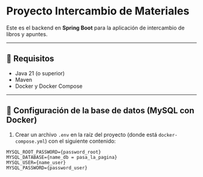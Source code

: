 # Proyecto Intercambio de Materiales

Este es el backend en **Spring Boot** para la aplicación de intercambio de libros y apuntes.  

---

## 🔹 Requisitos
- Java 21 (o superior)
- Maven
- Docker y Docker Compose

---

## 🔹 Configuración de la base de datos (MySQL con Docker)

1. Crear un archivo `.env` en la raíz del proyecto (donde está `docker-compose.yml`) con el siguiente contenido:

```env
MYSQL_ROOT_PASSWORD={password_root}
MYSQL_DATABASE={name_db = pasa_la_pagina}
MYSQL_USER={name_user}
MYSQL_PASSWORD={password_user}